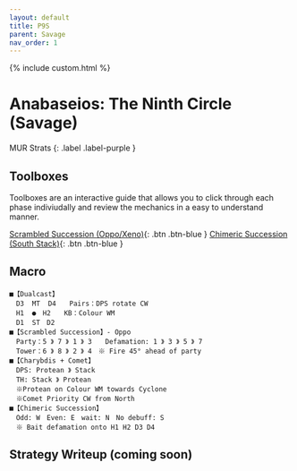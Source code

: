 ```yaml
---
layout: default
title: P9S
parent: Savage
nav_order: 1
---
```


{% include custom.html %}

# Anabaseios: The Ninth Circle (Savage)

MUR Strats 
{: .label .label-purple }

## Toolboxes
Toolboxes are an interactive guide that allows you to click through each phase indiviudally and review the mechanics in a easy to understand manner.

[Scrambled Succession (Oppo/Xeno)](https://ff14.toolboxgaming.space/?id=056789716945861&preview=1){: .btn .btn-blue }
[Chimeric Succession (South Stack)](https://ff14.toolboxgaming.space/?id=267884209665861&preview=1){: .btn .btn-blue }

## Macro

```
■【Dualcast】
　D3  MT  D4　　Pairs：DPS rotate CW
　H1  ●　H2　　KB：Colour WM
　D1  ST　D2　　
■【Scrambled Succession】- Oppo
　Party：5 》 7 》 1 》 3　　Defamation: 1 》 3 》 5 》 7
　Tower：6 》 8 》 2 》 4　※ Fire 45° ahead of party
■【Charybdis + Comet】
　DPS: Protean 》 Stack
　TH: Stack 》 Protean
　※Protean on Colour WM towards Cyclone
　※Comet Priority CW from North
■【Chimeric Succession】
　Odd: W　Even: E　wait: N　No debuff: S
　※ Bait defamation onto H1 H2 D3 D4
```

## Strategy Writeup (coming soon)
